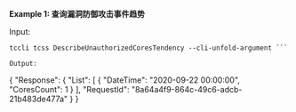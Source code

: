 **Example 1: 查询漏洞防御攻击事件趋势**



Input: 

```
tccli tcss DescribeUnauthorizedCoresTendency --cli-unfold-argument ```

Output: 
```
{
    "Response": {
        "List": [
            {
                "DateTime": "2020-09-22 00:00:00",
                "CoresCount": 1
            }
        ],
        "RequestId": "8a64a4f9-864c-49c6-adcb-21b483de477a"
    }
}
```

